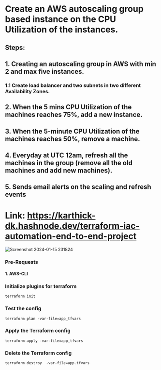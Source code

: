 # Create an AWS autoscaling group based instance on the CPU Utilization  of the instances. 

## Steps: 
## 1. Creating an autoscaling group in AWS with min 2 and max five instances. 

### 1.1 Create load balancer and two subnets in two different Availability Zones.

## 2. When the 5 mins CPU Utilization of the machines reaches 75%, add a new instance.

## 3. When the 5-minute CPU Utilization of the machines reaches 50%, remove a machine.

## 4. Everyday at UTC 12am, refresh all the machines in the group (remove all the old machines and add new machines).

## 5. Sends email alerts on the scaling and refresh events
# Link: https://karthick-dk.hashnode.dev/terraform-iac-automation-end-to-end-project

![Screenshot 2024-01-15 231824](https://github.com/karthick-dkk/Terraform/assets/128692563/5ae199d0-d814-4ed2-b172-8c7d8f595ca8)

### Pre-Requests
#### 1. AWS-CLI

### Initialize plugins for terraform 
```
terraform init
```
### Test the config
```
terraform plan -var-file=app_tfvars
```

### Apply the Terraform  config
```
terraform apply -var-file=app_tfvars
```
### Delete the Terraform config
```
terraform destroy  -var-file=app.tfvars
```
